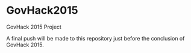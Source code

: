# GovHack2015
GovHack 2015 Project


A final push will be made to this repository just before the conclusion of GovHack 2015.
